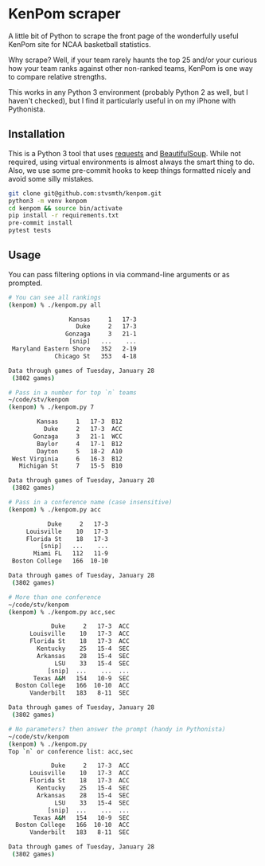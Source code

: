 # KenPom scraper

A little bit of Python to scrape the front page of the wonderfully useful
KenPom site for NCAA basketball statistics.

Why scrape? Well, if your team rarely haunts the top 25 and/or your curious how your
team ranks against other non-ranked teams, KenPom is one way to compare relative
strengths.

This works in any Python 3 environment (probably Python 2 as well, but I haven't
checked), but I find it particularly useful in on my iPhone with Pythonista.

## Installation

This is a Python 3 tool that uses [requests](https://requests.readthedocs.io/en/master/)
and [BeautifulSoup](https://www.crummy.com/software/BeautifulSoup/bs4/doc/). While not
required, using virtual environments is almost always the smart thing to do. Also, we
use some pre-commit hooks to keep things formatted nicely and avoid some silly mistakes.

```bash
git clone git@github.com:stvsmth/kenpom.git
python3 -m venv kenpom
cd kenpom && source bin/activate
pip install -r requirements.txt
pre-commit install
pytest tests
```

## Usage

You can pass filtering options in via command-line arguments or as prompted.


```bash
# You can see all rankings
(kenpom) % ./kenpom.py all

                 Kansas     1   17-3
                   Duke     2   17-3
                Gonzaga     3   21-1
                 [snip]   ...    ...
 Maryland Eastern Shore   352   2-19
             Chicago St   353   4-18

Data through games of Tuesday, January 28
 (3802 games)

# Pass in a number for top `n` teams
~/code/stv/kenpom
(kenpom) % ./kenpom.py 7

        Kansas     1   17-3  B12
          Duke     2   17-3  ACC
       Gonzaga     3   21-1  WCC
        Baylor     4   17-1  B12
        Dayton     5   18-2  A10
 West Virginia     6   16-3  B12
   Michigan St     7   15-5  B10

Data through games of Tuesday, January 28
 (3802 games)

# Pass in a conference name (case insensitive)
(kenpom) % ./kenpom.py acc

           Duke     2   17-3
     Louisville    10   17-3
     Florida St    18   17-3
         [snip]   ...    ...
       Miami FL   112   11-9
 Boston College   166  10-10

Data through games of Tuesday, January 28
 (3802 games)

# More than one conference
~/code/stv/kenpom
(kenpom) % ./kenpom.py acc,sec

            Duke     2   17-3  ACC
      Louisville    10   17-3  ACC
      Florida St    18   17-3  ACC
        Kentucky    25   15-4  SEC
        Arkansas    28   15-4  SEC
             LSU    33   15-4  SEC
           [snip]  ...    ...  ...
       Texas A&M   154   10-9  SEC
  Boston College   166  10-10  ACC
      Vanderbilt   183   8-11  SEC

Data through games of Tuesday, January 28
 (3802 games)

# No parameters? then answer the prompt (handy in Pythonista)
~/code/stv/kenpom
(kenpom) % ./kenpom.py
Top `n` or conference list: acc,sec

            Duke     2   17-3  ACC
      Louisville    10   17-3  ACC
      Florida St    18   17-3  ACC
        Kentucky    25   15-4  SEC
        Arkansas    28   15-4  SEC
             LSU    33   15-4  SEC
           [snip]  ...    ...  ...
       Texas A&M   154   10-9  SEC
  Boston College   166  10-10  ACC
      Vanderbilt   183   8-11  SEC

Data through games of Tuesday, January 28
 (3802 games)
```
